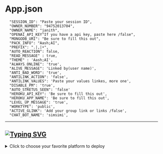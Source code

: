 # App.json
```
  "SESSION_ID": "Paste your session ID",
  "OWNER_NUMBER": "94752013704",
  "OWNER_NAME": "janith",
  "OPENAI_API_KEY"If you have a api key, paste here /false",
  "MONGODB_URI": "Be sure to fill this out",
  "PACK_INFO": "Aash;AI",
  "PREFIX": ".|,|•",
  "AUTO_REACTION": false,
  "READ_MESSAGE" : true,
  "THEME" : 'Aash;AI',
  "ALWAYS_ONLINE": 'true',
  "ALIVE_MESSAGE": 'Linked by(user name)',
  "ANTI_BAD_WORD": 'true',
  "ANTILINK_ACTION": 'false',
  "ANTILINK_VALUES": 'Paste your values linkes, more one',
  "DISABLE_PM": 'true',
  "AUTO_STRETUS_SEEN": 'false'
  "HEROKU_API_KEY": 'Be sure to fill this out',
  "HEROKU_APP_NAME": 'Be sure to fill this out',
  "LEVEL_UP_MESSAGE": 'true',
  "WORKTYPE": 'public',
  "ACTIVE_GLINK": 'Add your group link or links /false',
  "CHAT_BOT_NAME": 'simsimi',

```

  <hr>
  <h2>
    <a href="https://git.io/typing-svg"><img src="https://readme-typing-svg.demolab.com?font=Fira+Code&pause=1000&width=435&lines=[DEPLOYMENT METHODS]" alt="Typing SVG" /></a>
  </h2>
  <details close>
    <summary>Click to choose your favorite platform to deploy</summary>
    

    
# AASH-AI-V-10


<div align="center">

 
```python
Hi I'm Aash-AI Whatsapp Advance level chatgpt Chat Bot

```

This will be my and our team's last github project, thanks to you and others who have been with us for so long 🔴



    
```python

Hi I'm Aash-AI,

• __Version__  == "__10.1__":

    
• __Gang__ == "__Syber see squad__":
    

• __Owner__ == "Janith indunil's Aash__":
    

• __Reason__ == "__Can you tell me the meaning of this?__":
    
``` 

---
```
> ❯ https://heroku.com/deploy?template=
```
---


# How to deploy whatsapp bot in github to Heroku

 Deploying an AI chatbot on GitHub and Heroku involves a few steps. Below is a general guide on how you can accomplish this:

Create your AI chatbot: Develop your chatbot using a framework or library like TensorFlow, PyTorch, or using a chatbot-specific framework like Rasa or Dialogflow.

Set up a GitHub repository: If you haven't already, create a GitHub repository to host your chatbot's code. You can do this by going to GitHub, signing in, and creating a new repository.

Push your code to GitHub: Upload your chatbot's code to the GitHub repository you created. You can do this using Git commands or GitHub's web interface.

Set up Heroku: Sign up for a Heroku account if you haven't already. Heroku is a cloud platform that allows you to deploy and manage applications.

Install Heroku CLI: Download and install the Heroku CLI (Command Line Interface) on your local machine. This will allow you to interact with Heroku from the command line.

Create a new Heroku app: Use the Heroku CLI to create a new Heroku app. This can be done by running the heroku create command in your terminal.

Deploy your chatbot to Heroku: Push your code from your GitHub repository to your Heroku app using Git. You can do this by adding your Heroku app's Git URL as a remote repository and pushing your code to it.

Configure environment variables: If your chatbot requires any environment variables (such as API keys or configuration settings), make sure to set these in your Heroku app's settings. You can do this either through the Heroku dashboard or using the Heroku CLI.

Start your Heroku app: Once everything is set up, you can start your Heroku app using the heroku ps:scale command. This will ensure that your chatbot is up and running on Heroku.

Test your chatbot: Once your chatbot is deployed to Heroku, you can test it by interacting with it through whatever channels it supports (e.g., a web interface, messaging platform integration).

Monitor and maintain: Keep an eye on your Heroku app to ensure it's running smoothly. You can use Heroku's monitoring tools and logs to troubleshoot any issues that arise.

By following these steps, you should be able to deploy your AI chatbot to GitHub and Heroku successfully. Remember to regularly update and maintain your chatbot to ensure it continues to meet the needs of your users.



# how to deploy whatsapp bot github to Replit 

To deploy a WhatsApp bot using GitHub and Replit, you can follow these general steps:

Develop Your WhatsApp Bot:

Create your WhatsApp bot using a framework like Twilio or using an API like the WhatsApp Business API.
Make sure your bot is able to receive incoming messages, process them, and respond accordingly.
Set Up a GitHub Repository:

Create a GitHub repository to host your bot's code if you haven't already done so.
Push Your Code to GitHub:

Upload your bot's code to the GitHub repository you created. You can do this using Git commands or GitHub's web interface.
Set Up a Replit Account:

Sign up for a Replit account if you haven't already. Replit is an online coding platform that allows you to write, deploy, and share code.
Create a New Replit:

Create a new Replit project and select the appropriate programming language for your WhatsApp bot (e.g., Python, Node.js).
Import Your GitHub Repository:

Import your GitHub repository into your Replit project. This will allow you to work on your bot directly within the Replit environment.
Install Dependencies:

If your bot has any dependencies, make sure to install them in your Replit project. You can usually do this using the package manager for your chosen programming language (e.g., pip for Python, npm for Node.js).
Configure Environment Variables:

Set any necessary environment variables in your Replit project. This might include API keys, configuration settings, or other sensitive information.
Test Your Bot:

Test your bot within the Replit environment to make sure it's working correctly. You can use Replit's built-in console or debugger to help with testing and troubleshooting.
Deploy Your Bot:

Once you're satisfied with your bot and it's working as expected, you can deploy it from Replit. Replit provides easy deployment options that allow you to host your bot online and make it accessible via a public URL.
Integrate with WhatsApp:

If you haven't already, set up your bot to integrate with WhatsApp. This might involve connecting to the Twilio API or setting up the WhatsApp Business API, depending on the approach you're using for your bot.
Test Your WhatsApp Bot:

After deploying your bot and integrating it with WhatsApp, test it to ensure that it's able to send and receive messages correctly on the WhatsApp platform.
By following these steps, you should be able to deploy your WhatsApp bot using GitHub and Replit successfully. Remember to regularly update and maintain your bot to ensure it continues to function properly and meets the needs of your users.



# How to deploy whatsapp bot github > Codespace

Deploying a WhatsApp bot using GitHub Codespaces involves setting up your development environment within the GitHub Codespaces environment, coding your WhatsApp bot, and then deploying it to a platform that can interact with the WhatsApp API. Here's a general guide on how to do this:

Set up your GitHub repository:

Create a new repository on GitHub where you will store your WhatsApp bot code.
Create a GitHub Codespace:

In your GitHub repository, click on the "Code" button and then select "Open with Codespaces" to create a new Codespace.
This will create a cloud-based development environment with all the necessary tools and dependencies for your project.
Configure your Codespace:

Once your Codespace is created, configure it according to your project needs.
Install any required dependencies and set up environment variables.
Develop your WhatsApp bot:

Write the code for your WhatsApp bot within the Codespace environment.
Use a library like Twilio or WhatsApp Business API to handle interactions with the WhatsApp platform.
Ensure that your bot can receive incoming messages, process them, and respond appropriately.
Test your bot locally:

Before deploying your bot, test it locally within the Codespace environment to ensure that it's functioning as expected.
Push your code to GitHub:

Once you're satisfied with your bot's functionality, commit your changes and push them to your GitHub repository.
Set up deployment platform:

Choose a deployment platform where you will host your WhatsApp bot. This could be a cloud platform like Heroku or AWS, or you could set up your own server.
Deploy your bot:

Follow the instructions provided by your chosen deployment platform to deploy your WhatsApp bot.
Make sure to configure any necessary settings, such as environment variables and webhook URLs.
Integrate with WhatsApp:

Once your bot is deployed, integrate it with the WhatsApp API using the appropriate credentials and webhook URL.
This will allow your bot to send and receive messages on the WhatsApp platform.
Test your WhatsApp bot:

After deploying and integrating your bot, test it on the WhatsApp platform to ensure that it's working correctly.
By following these steps, you should be able to deploy your WhatsApp bot using GitHub Codespaces successfully. Remember to monitor your bot and make any necessary updates or improvements as needed.



# How to deploy whatsapp bot github to Koyeb

Deploying a WhatsApp bot from GitHub to Koyeb involves several steps. Koyeb is a platform that allows you to deploy and manage serverless applications easily. Here's a general guide on how to do this:

Set up your WhatsApp bot repository on GitHub:

Create a new repository on GitHub where you will store your WhatsApp bot code.
Develop your WhatsApp bot:

Write the code for your WhatsApp bot in your GitHub repository. Use a library like Twilio or WhatsApp Business API to handle interactions with the WhatsApp platform.
Create a Dockerfile:

Create a Dockerfile in your GitHub repository. This file will contain instructions for building your WhatsApp bot into a Docker container.
Push your code to GitHub:

Once you're satisfied with your bot's functionality, commit your changes and push them to your GitHub repository.
Sign up for a Koyeb account:

If you haven't already, sign up for a Koyeb account at https://app.koyeb.com/signup.
Create a new stack on Koyeb:

Log in to your Koyeb account and create a new stack. A stack is a collection of resources that make up your application.
Add a container to your stack:

Within your stack, add a new container resource. This container will run your WhatsApp bot.
Configure your container:

Configure your container to use the Dockerfile in your GitHub repository as its build source.
Set any necessary environment variables for your WhatsApp bot, such as API keys or configuration settings.
Deploy your stack:

Once your container is configured, deploy your stack on Koyeb.
Integrate with WhatsApp:

After your stack is deployed, integrate your WhatsApp bot with the WhatsApp API using the appropriate credentials and webhook URL.
This will allow your bot to send and receive messages on the WhatsApp platform.
Test your WhatsApp bot:

After deploying and integrating your bot, test it on the WhatsApp platform to ensure that it's working correctly.
By following these steps, you should be able to deploy your WhatsApp bot from GitHub to Koyeb successfully. Remember to monitor your bot and make any necessary updates or improvements as needed.



# How to deploy whatsapp bot github to pannel server

Deploying a WhatsApp bot from GitHub to a panel server involves several steps. Here's a general guide on how to do this:

Set up your WhatsApp bot repository on GitHub:

Create a new repository on GitHub where you will store your WhatsApp bot code.
Develop your WhatsApp bot:

Write the code for your WhatsApp bot in your GitHub repository. Use a library like Twilio or the WhatsApp Business API to handle interactions with the WhatsApp platform.
Clone your GitHub repository:

On your server, clone your WhatsApp bot repository from GitHub using the git clone command.
Install dependencies:

Install any necessary dependencies for your WhatsApp bot using the appropriate package manager for your programming language (e.g., npm for Node.js, pip for Python).
Configure your WhatsApp bot:

Set up any configuration files or environment variables required for your WhatsApp bot. This might include API keys, authentication tokens, or other settings.
Test your bot locally:

Before deploying your bot, test it locally on your server to ensure that it's functioning as expected.
Set up a web server:

If your WhatsApp bot requires a web server to receive incoming messages or webhook requests, set up a web server on your panel server. Popular choices include Apache or Nginx.
Deploy your bot:

Once your bot is configured and tested locally, deploy it on your panel server. This might involve starting your bot's main script or application process.
Integrate with WhatsApp:

After your bot is deployed, integrate it with the WhatsApp API using the appropriate credentials and webhook URL.
This will allow your bot to send and receive messages on the WhatsApp platform.
Test your WhatsApp bot:

After deploying and integrating your bot, test it on the WhatsApp platform to ensure that it's working correctly.
By following these steps, you should be able to deploy your WhatsApp bot from GitHub to your panel server successfully. Remember to monitor your bot and make any necessary updates or improvements as needed.



# How to deploy whatsapp bot github to Railway

To deploy a WhatsApp bot from GitHub to Railway, you can follow these steps:

Prepare your WhatsApp bot code:

Ensure that your WhatsApp bot code is stored in a GitHub repository. This repository should contain all the necessary files and dependencies required to run your bot.
Create a Railway account:

Sign up for a Railway account if you haven't already. You can do this by visiting the Railway website and following the signup process.
Install the Railway CLI (Command Line Interface):

Install the Railway CLI on your local machine. You can do this using npm by running the following command:
```
npm install -g railway

```
Link your Railway account:

Log in to your Railway account using the CLI by running:
```
railway login

```
Create a new Railway project:

Navigate to the directory containing your WhatsApp bot code in your terminal.
Create a new Railway project by running:
csharp
```
railway init

```
Set up environment variables:

If your WhatsApp bot requires any environment variables (such as API keys or configuration settings), set these up in your Railway project. You can do this using the Railway CLI or through the Railway dashboard.
Deploy your bot:

Once your Railway project is set up and configured, deploy your WhatsApp bot by running:
```
railway up

```
Monitor your deployment:

Railway will automatically deploy your bot and provide you with a URL where it's hosted. You can monitor the deployment process and check for any errors in the Railway dashboard or through the CLI.
Integrate with WhatsApp:

After your bot is deployed, integrate it with the WhatsApp API using the appropriate credentials and webhook URL provided by Railway.
This will allow your bot to send and receive messages on the WhatsApp platform.
Test your WhatsApp bot:

After deploying and integrating your bot, test it on the WhatsApp platform to ensure that it's working correctly.
By following these steps, you should be able to deploy your WhatsApp bot from GitHub to Railway successfully. Remember to monitor your bot and make any necessary updates or improvements as needed.



# How to deploy whatsapp bot github to Coolify

As of my last update in January 2022, there doesn't seem to be a widely known platform named Coolify for deploying applications. However, I can provide you with a general guideline on how you can deploy your WhatsApp bot from GitHub to any hosting platform.

Here's a step-by-step guide:

Prepare Your WhatsApp Bot Code on GitHub:

Make sure your WhatsApp bot code is hosted in a GitHub repository. This repository should include all the necessary files and dependencies for your bot.
Sign Up for Coolify (or your preferred hosting platform):

If Coolify is your chosen hosting platform, sign up for an account. Otherwise, choose a hosting platform that suits your needs.
Set Up Environment Variables:

Determine if your bot requires any environment variables (such as API keys, configuration settings, etc.). If it does, ensure that you can set these up in Coolify. This is usually done through the platform's dashboard or configuration settings.
Connect Your GitHub Repository:

Look for options within Coolify to connect your GitHub repository. This typically involves providing authorization for Coolify to access your GitHub account and selecting the repository you want to deploy.
Configure Deployment Settings:

Set up any necessary deployment settings such as the branch to deploy from, build commands, or additional setup steps. This will depend on the interface and deployment process provided by Coolify.
Deploy Your Bot:

Initiate the deployment process. Coolify should automatically pull your code from GitHub, build it (if necessary), and deploy it to their servers.
Monitor Deployment:

Keep an eye on the deployment process for any errors or warnings. Coolify should provide logs or status updates to help you track the progress.
Integrate with WhatsApp:

After deployment, you'll need to integrate your bot with the WhatsApp API. This typically involves setting up webhooks or endpoints for receiving and responding to messages. Refer to the WhatsApp API documentation for specific integration steps.
Test Your WhatsApp Bot:

Once deployed and integrated, thoroughly test your bot to ensure it's functioning as expected. Send and receive messages through WhatsApp to verify its behavior.
Remember to consult Coolify's documentation or support resources for specific guidance tailored to their platform. If Coolify doesn't support direct GitHub integration, you may need to manually upload your code or use a different deployment method.



# How to deploy whatsapp bot github to Mogenius

To deploy a WhatsApp bot from GitHub to MoGenius, you'll need to follow these general steps:

Choose a WhatsApp Bot from GitHub:

Search for WhatsApp bots on GitHub and find one that suits your requirements. Make sure to choose a bot that is compatible with the Twilio API, as MoGenius uses Twilio for WhatsApp integration.
Fork or Clone the Repository:

Fork the repository on GitHub if you want to make changes to the codebase, or simply clone it to your local machine.
Set up Twilio Account:

If you haven't already, sign up for a Twilio account and get a Twilio phone number capable of sending and receiving WhatsApp messages.
Configure Twilio Settings:

Set up your Twilio account to work with MoGenius. This usually involves configuring webhook URLs and other settings to handle incoming and outgoing messages.
Customize and Configure the Bot:

Modify the bot's code as needed to customize its behavior and integrate with any external APIs or services it may require. This may involve setting up authentication keys, database connections, etc.
Test Locally:

Test the bot locally to ensure it works as expected. Send and receive messages through your Twilio WhatsApp number to verify that the bot responds correctly.
Deploy to MoGenius:

Once you've tested the bot locally and it's working as expected, you can deploy it to MoGenius. MoGenius likely provides a way to deploy applications or services, so follow their documentation or instructions for deploying your bot.
Configure MoGenius Environment:

If necessary, configure any environment variables or settings required by MoGenius to run your bot. This might include things like API keys, database connection strings, etc.
Test on MoGenius:

After deploying your bot to MoGenius, test it again to ensure that it works correctly in the production environment. Make sure that it can send and receive messages via WhatsApp through MoGenius.
Monitor and Maintain:

Once your bot is deployed and operational, monitor its performance and respond to any issues or errors that arise. Regularly update and maintain the bot as needed to keep it functioning smoothly.
By following these steps, you should be able to deploy a WhatsApp bot from GitHub to MoGenius successfully. Remember to refer to the documentation and support resources provided by MoGenius for specific guidance on deploying and configuring applications on their platform.



# how to run this repository github to Termux

To run a WhatsApp bot from a GitHub repository in Termux, you'll need to follow these general steps:

Install Termux:

Install Termux from the Google Play Store if you haven't already.
Install Required Packages:

Use Termux's package manager to install necessary packages such as git, nodejs, or python. For example:
```
pkg install git nodejs

```
Clone the GitHub Repository:

Use Git to clone the WhatsApp bot repository into your Termux environment. Navigate to the directory where you want to clone the repository, then run:
bash
```
git clone <repository_URL>

```
Replace <repository_URL> with the URL of the GitHub repository you want to clone.
Navigate to the Repository Directory:

Move into the directory of the cloned repository:
bash
```
cd <repository_name>

```
Replace <repository_name> with the name of the repository you cloned.
Install Dependencies:

Depending on the bot's requirements, you might need to install dependencies. For Node.js projects, you can use npm to install dependencies listed in package.json:
```
npm install

```
Configure the Bot:

Look for any configuration files (like config.json, settings.js, etc.) or environment variables that need to be set. Configure the bot according to your needs, usually by editing these files directly or by setting environment variables.
Start the Bot:

Once everything is set up, start the bot using the appropriate command specified in the repository's documentation. For example:
```
node bot.js

```
Replace bot.js with the main file of the bot if it's different.
Test the Bot:

After starting the bot, test it by sending messages to the WhatsApp number associated with the bot. Ensure that it responds as expected and performs the desired actions.
Keep Termux Updated:

Regularly update your Termux environment and its packages to ensure everything is up-to-date and secure:
sql
```
apt update && apt upgrade

```
Monitor and Maintain:

Monitor the bot's performance and handle any errors that may arise. Regularly update the bot's code and dependencies to ensure it stays functional and secure.
By following these steps, you should be able to run a WhatsApp bot from a GitHub repository in your Termux environment. Remember to refer to the specific instructions provided in the repository's README or documentation if available.


# Support Group
<div><a href="https://chat.whatsapp.com/FV679PbXtZ3BAz0zvaC85u"><img title="Queen-AI Support" src="https://img.shields.io/badge/Aash%20AI%20Deploy%20Help-Touch%20Here-green.svg?style=for-the-badge&logo=aash+ai+support+group" /></a>
</div>



